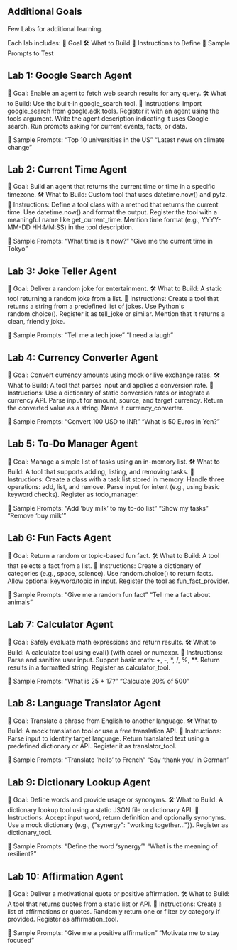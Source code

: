 ## Additional Goals 
Few Labs for additional learning. 

Each lab includes:
🎯 Goal
🛠️ What to Build
🔧 Instructions to Define
💬 Sample Prompts to Test

## Lab 1: Google Search Agent
🎯 Goal: Enable an agent to fetch web search results for any query.
🛠️ What to Build: Use the built-in google_search tool.
🔧 Instructions:
        Import google_search from google.adk.tools.
        Register it with an agent using the tools argument.
        Write the agent description indicating it uses Google search.
        Run prompts asking for current events, facts, or data.

💬 Sample Prompts:
        “Top 10 universities in the US”
        “Latest news on climate change”

## Lab 2: Current Time Agent
🎯 Goal: Build an agent that returns the current time or time in a specific timezone.
🛠️ What to Build: Custom tool that uses datetime.now() and pytz.
🔧 Instructions:
        Define a tool class with a method that returns the current time.
        Use datetime.now() and format the output.
        Register the tool with a meaningful name like get_current_time.
        Mention time format (e.g., YYYY-MM-DD HH:MM:SS) in the tool description.

💬 Sample Prompts:
        “What time is it now?”
        “Give me the current time in Tokyo”

## Lab 3: Joke Teller Agent
🎯 Goal: Deliver a random joke for entertainment.
🛠️ What to Build: A static tool returning a random joke from a list.
🔧 Instructions:
        Create a tool that returns a string from a predefined list of jokes.
        Use Python's random.choice().
        Register it as tell_joke or similar.
        Mention that it returns a clean, friendly joke.

💬 Sample Prompts:
    “Tell me a tech joke”
    “I need a laugh”

## Lab 4: Currency Converter Agent
🎯 Goal: Convert currency amounts using mock or live exchange rates.
🛠️ What to Build: A tool that parses input and applies a conversion rate.
🔧 Instructions:
        Use a dictionary of static conversion rates or integrate a currency API.
        Parse input for amount, source, and target currency.
        Return the converted value as a string.
        Name it currency_converter.

💬 Sample Prompts:
        “Convert 100 USD to INR”
        “What is 50 Euros in Yen?”

## Lab 5: To-Do Manager Agent
🎯 Goal: Manage a simple list of tasks using an in-memory list.
🛠️ What to Build: A tool that supports adding, listing, and removing tasks.
🔧 Instructions:
        Create a class with a task list stored in memory.
        Handle three operations: add, list, and remove.
        Parse input for intent (e.g., using basic keyword checks).
        Register as todo_manager.

💬 Sample Prompts:
        “Add ‘buy milk’ to my to-do list”
        “Show my tasks”
        “Remove ‘buy milk’”

## Lab 6: Fun Facts Agent
🎯 Goal: Return a random or topic-based fun fact.
🛠️ What to Build: A tool that selects a fact from a list.
🔧 Instructions:
        Create a dictionary of categories (e.g., space, science).
        Use random.choice() to return facts.
        Allow optional keyword/topic in input.
        Register the tool as fun_fact_provider.

💬 Sample Prompts:
        “Give me a random fun fact”
        “Tell me a fact about animals”

## Lab 7: Calculator Agent
🎯 Goal: Safely evaluate math expressions and return results.
🛠️ What to Build: A calculator tool using eval() (with care) or numexpr.
🔧 Instructions:
        Parse and sanitize user input.
        Support basic math: +, -, *, /, %, **.
        Return results in a formatted string.
        Register as calculator_tool.

💬 Sample Prompts:
        “What is 25 + 17?”
        “Calculate 20% of 500”

## Lab 8: Language Translator Agent
🎯 Goal: Translate a phrase from English to another language.
🛠️ What to Build: A mock translation tool or use a free translation API.
🔧 Instructions:
        Parse input to identify target language.
        Return translated text using a predefined dictionary or API.
        Register it as translator_tool.

💬 Sample Prompts:
        “Translate ‘hello’ to French”
        “Say ‘thank you’ in German”

## Lab 9: Dictionary Lookup Agent
🎯 Goal: Define words and provide usage or synonyms.
🛠️ What to Build: A dictionary lookup tool using a static JSON file or dictionary API.
🔧 Instructions:
        Accept input word, return definition and optionally synonyms.
        Use a mock dictionary (e.g., {"synergy": "working together..."}).
        Register as dictionary_tool.

💬 Sample Prompts:
        “Define the word ‘synergy’”
        “What is the meaning of resilient?”

## Lab 10: Affirmation Agent
🎯 Goal: Deliver a motivational quote or positive affirmation.
🛠️ What to Build: A tool that returns quotes from a static list or API.
🔧 Instructions:
        Create a list of affirmations or quotes.
        Randomly return one or filter by category if provided.
        Register as affirmation_tool.

💬 Sample Prompts:
        “Give me a positive affirmation”
        “Motivate me to stay focused”

